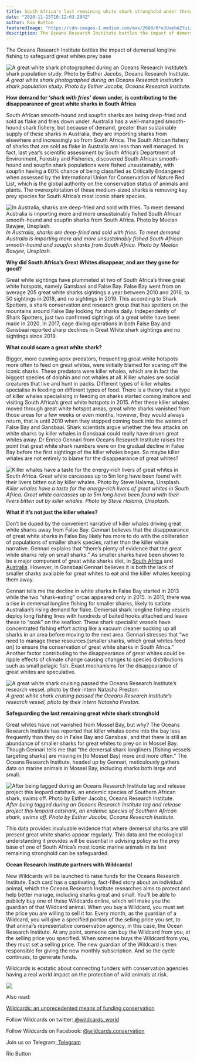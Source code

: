 ```yaml
---
title: South Africa’s last remaining white shark stronghold under threat
date: "2020-11-25T16:12:03.284Z"
author: Rio Button
featuredImage: "https://cdn-images-1.medium.com/max/2600/0*eJUambAZYuizlW7g"
description: The Oceans Research Institute battles the impact of demersal longline fishing to safeguard great whites prey base
---
```


The Oceans Research Institute battles the impact of demersal longline fishing to safeguard great whites prey base

![A great white shark photographed during an Oceans Research Institute’s shark population study. Photo by Esther Jacobs, Oceans Research Institute.](https://cdn-images-1.medium.com/max/3200/0*-XP6vZnmUMzsL190)_A great white shark photographed during an Oceans Research Institute’s shark population study. Photo by Esther Jacobs, Oceans Research Institute._

**How demand for ‘_shark with fries’_ down under, is contributing to the disappearance of great white sharks in South Africa**

South African smooth-hound and soupfin sharks are being deep-fried and sold as flake and fries down under. Australia has a well-managed smooth-hound shark fishery, but because of demand, greater than sustainable supply of these sharks in Australia, they are importing sharks from elsewhere and increasingly so from South Africa. The South African fishery of sharks that are sold as flake in Australia are less than well managed. In fact, last year’s scientific assessment by South Africa’s Department of Environment, Forestry and Fisheries, discovered South African smooth-hound and soupfin shark populations were fished unsustainably, with soupfin having a 60% chance of being classified as Critically Endangered when assessed by the International Union for Conservation of Nature Red List, which is the global authority on the conservation status of animals and plants. The overexploitation of these medium-sized sharks is removing key prey species for South Africa’s most iconic shark species.

![In Australia, sharks are deep-fried and sold with fries. To meet demand Australia is importing more and more unsustainably fished South African smooth-hound and soupfin sharks from South Africa. Photo by Meelan Bawjee, Unsplash.](https://cdn-images-1.medium.com/max/2100/0*N0p2VU9Kn5KE-kBa)_In Australia, sharks are deep-fried and sold with fries. To meet demand Australia is importing more and more unsustainably fished South African smooth-hound and soupfin sharks from South Africa. Photo by Meelan Bawjee, Unsplash._

**Why did South Africa’s Great Whites disappear, and are they gone for good?**

Great white sightings have plummeted at two of South Africa’s three great white hotspots, namely Gansbaai and False Bay. False Bay went from on average 205 great white sharks sightings a year between 2010 and 2016, to 50 sightings in 2018, and no sightings in 2019. This according to Shark Spotters, a shark conservation and research group that has spotters on the mountains around False Bay looking for sharks daily. Independently of Shark Spotters, just two confirmed sightings of a great white have been made in 2020. In 2017, cage diving operations in both False Bay and Gansbaai reported sharp declines in Great White shark sightings and no sightings since 2019.

**What could scare a great white shark?**

Bigger, more cunning apex predators, frequenting great white hotspots more often to feed on great whites, were initially blamed for scaring off the iconic sharks. These predators were killer whales, which are in fact the biggest species of dolphin and not whales at all. Killer whales are social creatures that live and hunt in packs. Different types of killer whales specialise in feeding on different types of food. There is a theory that a type of killer whales specialising in feeding on sharks started coming inshore and visiting South Africa’s great white hotspots in 2015. After these killer whales moved through great white hotspot areas, great white sharks vanished from those areas for a few weeks or even months, however, they would always return, that is until 2019 when they stopped coming back into the waters of False Bay and Gansbaai. Shark scientists argue whether the few attacks on white sharks by killer whales in Gansbaai could really have driven great whites away. Dr Enrico Gennari from Oceans Research Institute raises the point that great white shark numbers were on the gradual decline in False Bay before the first sightings of the killer whales began. So maybe killer whales are not entirely to blame for the disappearance of great whites?

![Killer whales have a taste for the energy-rich livers of great whites in South Africa. Great white carcasses up to 5m long have been found with their livers bitten out by killer whales. Photo by Steve Halama, Unsplash.](https://cdn-images-1.medium.com/max/2048/0*HTpOEFn6uXZe-EyL)_Killer whales have a taste for the energy-rich livers of great whites in South Africa. Great white carcasses up to 5m long have been found with their livers bitten out by killer whales. Photo by Steve Halama, Unsplash._

**What if it’s not just the killer whales?**

Don’t be duped by the convenient narrative of killer whales driving great white sharks away from False Bay. Gennari believes that the disappearance of great white sharks in False Bay likely has more to do with the obliteration of populations of smaller shark species, rather than the killer whale narrative. Gennari explains that “there’s plenty of evidence that the great white sharks rely on small sharks.” As smaller sharks have been shown to be a major component of great white sharks diet, in [South Africa](https://www.tandfonline.com/doi/pdf/10.2989/02577618909504556) and [Australia](https://www.frontiersin.org/articles/10.3389/fmars.2020.00422/full). However, in Gansbaai Gennari believes it is both the lack of smaller sharks available for great whites to eat and the killer whales keeping them away.

Gennari tells me the decline in white sharks in False Bay started in 2013 while the two “shark-eating” orcas appeared only in 2015. In 2011, there was a rise in demersal longline fishing for smaller sharks, likely to satiate Australian’s rising demand for flake. Demersal shark longline fishing vessels deploy long fishing lines with hundreds of baited hooks attached and leave these to “soak” on the seafloor. These shark specialist vessels have concentrated fishing effort acting like a vacuum cleaner sucking up all sharks in an area before moving to the next area. Gennari stresses that “we need to manage these resources [smaller sharks, which great whites feed on] to ensure the conservation of great white sharks in South Africa.” Another factor contributing to the disappearance of great whites could be ripple effects of climate change causing changes to species distributions such as small pelagic fish. Exact mechanisms for the disappearance of great whites are speculative.

![A great white shark cruising passed the Oceans Research Institute’s research vessel, photo by their intern Natasha Preston.](https://cdn-images-1.medium.com/max/2000/0*qdvEVopdkjMUxcLH)_A great white shark cruising passed the Oceans Research Institute’s research vessel, photo by their intern Natasha Preston._

**Safeguarding the last remaining great white shark stronghold**

Great whites have not vanished from Mossel Bay, but why? The Oceans Research Institute has reported that killer whales come into the bay less frequently than they do in False Bay and Gansbaai, and that there is still an abundance of smaller sharks for great whites to prey on in Mossel Bay. Though Gennari tells me that “the demersal shark longliners [fishing vessels targeting sharks] are moving in [to Mossel Bay] more and more often.” The Oceans Research Institute, headed up by Gennari, meticulously gathers data on marine animals in Mossel Bay, including sharks both large and small.

![After being tagged during an Oceans Research Institute tag and release project this leopard catshark, an endemic species of Southern African shark, swims off. Photo by Esther Jacobs, Oceans Research Institute.](https://cdn-images-1.medium.com/max/2568/0*bJCR66NSRgwr-r4M)_After being tagged during an Oceans Research Institute tag and release project this leopard catshark, an endemic species of Southern African shark, swims off. Photo by Esther Jacobs, Oceans Research Institute._

This data provides invaluable evidence that where demersal sharks are still present great white sharks appear regularly. This data and the ecological understanding it provides will be essential in advising policy so the prey base of one of South Africa’s most iconic marine animals in its last remaining stronghold can be safeguarded.

**Ocean Research Institute partners with Wildcards!**

New Wildcards will be launched to raise funds for the Oceans Research Institute. Each card has a captivating, fact-filled story about an individual animal, which the Oceans Research Institute researches aims to protect and help better manage, including sharks great and small. You’ll be able to publicly buy one of these Wildcards online, which will make you the guardian of that Wildcard animal. When you buy a Wildcard, you must set the price you are willing to sell it for. Every month, as the guardian of a Wildcard, you will give a specified portion of the selling price you set, to that animal’s representative conservation agency, in this case, the Ocean Research Institute. At any point, someone can buy the Wildcard from you, at the selling price you specified. When someone buys the Wildcard from you, they must set a selling price. The new guardian of the Wildcard is then responsible for giving the new monthly subscription. And so the cycle continues, to generate funds.

Wildcards is ecstatic about connecting funders with conservation agencies having a real world impact on the protection of wild animals at risk.

![](https://cdn-images-1.medium.com/max/3200/0*eJUambAZYuizlW7g)

Also read:

[Wildcards: an unprecedented means of funding conservation](https://blog.wildcards.world/wildcards-intro/)

Follow Wildcards on twitter:[ @wildcards_world](https://twitter.com/wildcards_world)

Follow Wildcards on Facebook: [@wildcards.conservation](https://www.facebook.com/wildcards.conservation)

Join us on Telegram:[ Telegram](https://t.me/wildcardsworld)

Rio Button
